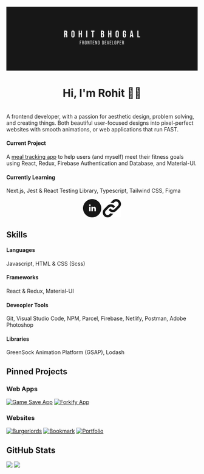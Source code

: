[![Banner](./github-banner.png)](https://rbhogal.github.io)


<h1 align="center">
Hi, I'm Rohit 👋🏼
</h1>
<br />
A frontend developer, with a passion for aesthetic design, problem solving, and creating things. Both beautiful user-focused designs into pixel-perfect websites with smooth animations, or web applications that run FAST.

#### Current Project
A [meal tracking app](https://github.com/rbhogal/get-fit-app) to help users (and myself) meet their fitness goals using React, Redux, Firebase Authentication and Database, and Material-UI.

#### Currently Learning
Next.js, Jest & React Testing Library, Typescript, Tailwind CSS, Figma

<div align="center">

[![LinkedIn](icons/iconmonstr-linkedin-4-48.png)](https://linkedin.com/in/rohit-bhogal)
[![Portfolio](icons/iconmonstr-link-1-48.png)](https://rbhogal.github.io)

</div>


## Skills

#### Languages
Javascript, HTML & CSS (Scss)

#### Frameworks
React & Redux, Material-UI

#### Deveopler Tools
Git, Visual Studio Code, NPM, Parcel, Firebase, Netlify, Postman, Adobe Photoshop

#### Libraries
GreenSock Animation Platform (GSAP), Lodash

## Pinned Projects

### Web Apps
[![Game Save App](https://github-readme-stats.vercel.app/api/pin/?username=rbhogal&repo=game-save-app)](https://github.com/rbhogal/game-save-app)
[![Forkify App](https://github-readme-stats.vercel.app/api/pin/?username=rbhogal&repo=forkify-app)](https://github.com/rbhogal/forkify-app)


### Websites
[![Burgerlords](https://github-readme-stats.vercel.app/api/pin/?username=rbhogal&repo=burgerlords-recreation)](https://github.com/rbhogal/burgerlords-recreation)
[![Bookmark](https://github-readme-stats.vercel.app/api/pin/?username=rbhogal&repo=bookmark-landing-page)](https://github.com/rbhogal/bookmark-landing-page)
[![Portfolio](https://github-readme-stats.vercel.app/api/pin/?username=rbhogal&repo=rbhogal.github.io)](https://github.com/rbhogal/rbhogal.github.io)


## GitHub Stats

<div display="flex">
 <img src="https://github-readme-stats.vercel.app/api?username=rbhogal"> 
 <img  src="https://github-readme-stats.vercel.app/api/top-langs/?username=rbhogal&layout=compact">
</div>

